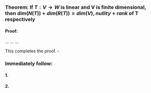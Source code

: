 ### Theorem: If $T:V \to W$ is linear and V is finite dimensional, then $dim(N(T))+dim(R(T))=dim(V)$, $nullity + rank$ of T respectively

#### Proof: 
...
...
...

This completes the proof. $\square$

### Immediately follow:

#### 1.
#### 2.